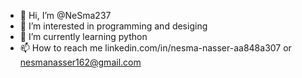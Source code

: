 - 👋 Hi, I’m @NeSma237
- 👀 I’m interested in programming and desiging
- 🌱 I’m currently learning python
- 📫 How to reach me linkedin.com/in/nesma-nasser-aa848a307 or nesmanasser162@gmail.com

<!---
NeSma237/NeSma237 is a ✨ special ✨ repository because its `README.md` (this file) appears on your GitHub profile.
You can click the Preview link to take a look at your changes.
--->
